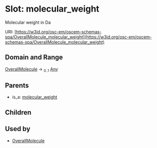 
# Slot: molecular_weight

Molecular weight in Da

URI: [https://w3id.org/osc-em/oscem-schemas-spa/OverallMolecule_molecular_weight](https://w3id.org/osc-em/oscem-schemas-spa/OverallMolecule_molecular_weight)


## Domain and Range

[OverallMolecule](OverallMolecule.md) &#8594;  <sub>0..1</sub> [Any](Any.md)

## Parents

 *  is_a: [molecular_weight](molecular_weight.md)

## Children


## Used by

 * [OverallMolecule](OverallMolecule.md)
